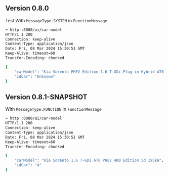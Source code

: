 ## Version 0.8.0
Test
With `MessageType.SYSTEM` in `FunctionMessage`
```bash
➜ http :8080/ai/car-model                                                                                
HTTP/1.1 200 
Connection: keep-alive
Content-Type: application/json
Date: Fri, 08 Mar 2024 15:30:51 GMT
Keep-Alive: timeout=60
Transfer-Encoding: chunked

{
    "carModel": "Kia Sorento PHEV Edition 1.6 T-GDi Plug-in Hybrid AT6 AWD",
    "idCar": "Unknown"
}
```

## Version 0.8.1-SNAPSHOT
With `MessageType.FUNCTION` in `FunctionMessage`
```bash
➜ http :8080/ai/car-model                                                                                
HTTP/1.1 200 
Connection: keep-alive
Content-Type: application/json
Date: Fri, 08 Mar 2024 15:30:51 GMT
Keep-Alive: timeout=60
Transfer-Encoding: chunked

{
    "carModel": "Kia Sorento 1.6 T-GDi AT6 PHEV 4WD Edition 5d 195kW",
    "idCar": "4"
}
```
